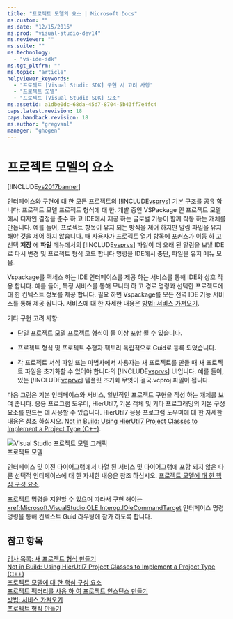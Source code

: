 ```yaml
---
title: "프로젝트 모델의 요소 | Microsoft Docs"
ms.custom: ""
ms.date: "12/15/2016"
ms.prod: "visual-studio-dev14"
ms.reviewer: ""
ms.suite: ""
ms.technology: 
  - "vs-ide-sdk"
ms.tgt_pltfrm: ""
ms.topic: "article"
helpviewer_keywords: 
  - "프로젝트 [Visual Studio SDK] 구현 시 고려 사항"
  - "프로젝트 모델"
  - "프로젝트 [Visual Studio SDK] 요소"
ms.assetid: a1dbe0dc-68da-45d7-8704-5b43ff7e4fc4
caps.latest.revision: 18
caps.handback.revision: 18
ms.author: "gregvanl"
manager: "ghogen"
---
```

# 프로젝트 모델의 요소
[!INCLUDE[vs2017banner](../../code-quality/includes/vs2017banner.md)]

인터페이스와 구현에 대 한 모든 프로젝트의 [!INCLUDE[vsprvs](../../code-quality/includes/vsprvs_md.md)] 기본 구조를 공유 합니다: 프로젝트 모델 프로젝트 형식에 대 한.  개발 중인 VSPackage 인 프로젝트 모델에서 디자인 결정을 준수 하 고 IDE에서 제공 하는 글로벌 기능이 함께 작동 하는 개체를 만듭니다.  예를 들어, 프로젝트 항목이 유지 되는 방식을 제어 하지만 알림 파일을 유지 해야 것을 제어 하지 않습니다.  때 사용자가 프로젝트 열기 항목에 포커스가 이동 하 고 선택  **저장** 에  **파일** 메뉴에서의 [!INCLUDE[vsprvs](../../code-quality/includes/vsprvs_md.md)] 파일이 더 오래 된 알림을 보낼 IDE로 다시 변경 및 프로젝트 형식 코드 합니다 명령을 IDE에서 중단, 파일을 유지 메뉴 모음.  
  
 Vspackage를 액세스 하는 IDE 인터페이스를 제공 하는 서비스를 통해 IDE와 상호 작용 합니다.  예를 들어, 특정 서비스를 통해 모니터 하 고 경로 명령과 선택한 프로젝트에 대 한 컨텍스트 정보를 제공 합니다.  필요 하면 Vspackage를 모든 전역 IDE 기능 서비스를 통해 제공 됩니다.  서비스에 대 한 자세한 내용은 [방법: 서비스 가져오기](../../extensibility/how-to-get-a-service.md).  
  
 기타 구현 고려 사항:  
  
-   단일 프로젝트 모델 프로젝트 형식이 둘 이상 포함 될 수 있습니다.  
  
-   프로젝트 형식 및 프로젝트 수행자 팩토리 독립적으로 Guid로 등록 되었습니다.  
  
-   각 프로젝트 서식 파일 또는 마법사에서 사용자는 새 프로젝트를 만들 때 새 프로젝트 파일을 초기화할 수 있어야 합니다의 [!INCLUDE[vsprvs](../../code-quality/includes/vsprvs_md.md)] UI입니다.  예를 들어, 있는 [!INCLUDE[vcprvc](../../debugger/includes/vcprvc_md.md)] 템플릿 초기화 무엇이 결국.vcproj 파일이 됩니다.  
  
 다음 그림은 기본 인터페이스와 서비스, 일반적인 프로젝트 구현을 작성 하는 개체를 보여 줍니다.  응용 프로그램 도우미, HierUtil7, 기본 객체 및 기타 프로그래밍의 기본 구성 요소를 만드는 데 사용할 수 있습니다.  HierUtil7 응용 프로그램 도우미에 대 한 자세한 내용은 참조 하십시오. [Not in Build: Using HierUtil7 Project Classes to Implement a Project Type \(C\+\+\)](http://msdn.microsoft.com/ko-kr/a5c16a09-94a2-46ef-87b5-35b815e2f346).  
  
 ![Visual Studio 프로젝트 모델 그래픽](../../extensibility/internals/media/vsprojectmodel.png "vsProjectModel")  
프로젝트 모델  
  
 인터페이스 및 이전 다이어그램에서 나열 된 서비스 및 다이어그램에 포함 되지 않은 다른 선택적 인터페이스에 대 한 자세한 내용은 참조 하십시오. [프로젝트 모델에 대 한 핵심 구성 요소](../../extensibility/internals/project-model-core-components.md).  
  
 프로젝트 명령을 지원할 수 있으며 따라서 구현 해야는 <xref:Microsoft.VisualStudio.OLE.Interop.IOleCommandTarget> 인터페이스 명령 명령을 통해 컨텍스트 Guid 라우팅에 참가 하도록 합니다.  
  
## 참고 항목  
 [검사 목록: 새 프로젝트 형식 만들기](../../extensibility/internals/checklist-creating-new-project-types.md)   
 [Not in Build: Using HierUtil7 Project Classes to Implement a Project Type \(C\+\+\)](http://msdn.microsoft.com/ko-kr/a5c16a09-94a2-46ef-87b5-35b815e2f346)   
 [프로젝트 모델에 대 한 핵심 구성 요소](../../extensibility/internals/project-model-core-components.md)   
 [프로젝트 팩터리를 사용 하 여 프로젝트 인스턴스 만들기](../../extensibility/internals/creating-project-instances-by-using-project-factories.md)   
 [방법: 서비스 가져오기](../../extensibility/how-to-get-a-service.md)   
 [프로젝트 형식 만들기](../../extensibility/internals/creating-project-types.md)